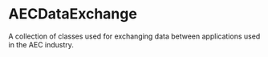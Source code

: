 # AECDataExchange
A collection of classes used for exchanging data between applications used in the AEC industry.
